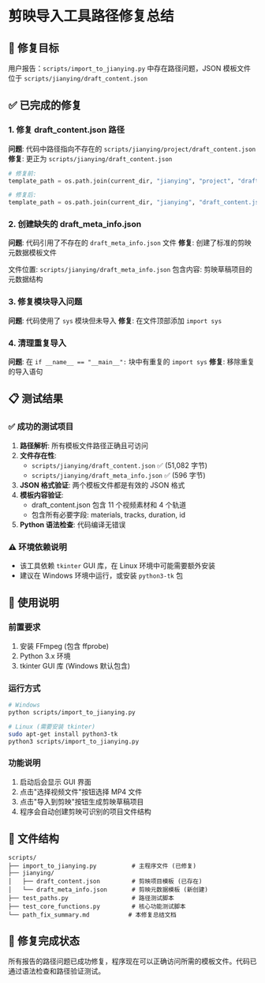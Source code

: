 # 剪映导入工具路径修复总结

## 🎯 修复目标
用户报告：`scripts/import_to_jianying.py` 中存在路径问题，JSON 模板文件位于 `scripts/jianying/draft_content.json`

## ✅ 已完成的修复

### 1. 修复 draft_content.json 路径
**问题**: 代码中路径指向不存在的 `scripts/jianying/project/draft_content.json`
**修复**: 更正为 `scripts/jianying/draft_content.json`

```python
# 修复前:
template_path = os.path.join(current_dir, "jianying", "project", "draft_content.json")

# 修复后:
template_path = os.path.join(current_dir, "jianying", "draft_content.json")
```

### 2. 创建缺失的 draft_meta_info.json
**问题**: 代码引用了不存在的 `draft_meta_info.json` 文件
**修复**: 创建了标准的剪映元数据模板文件

文件位置: `scripts/jianying/draft_meta_info.json`
包含内容: 剪映草稿项目的元数据结构

### 3. 修复模块导入问题
**问题**: 代码使用了 `sys` 模块但未导入
**修复**: 在文件顶部添加 `import sys`

### 4. 清理重复导入
**问题**: 在 `if __name__ == "__main__":` 块中有重复的 `import sys`
**修复**: 移除重复的导入语句

## 📋 测试结果

### ✅ 成功的测试项目
1. **路径解析**: 所有模板文件路径正确且可访问
2. **文件存在性**: 
   - `scripts/jianying/draft_content.json` ✅ (51,082 字节)
   - `scripts/jianying/draft_meta_info.json` ✅ (596 字节)
3. **JSON 格式验证**: 两个模板文件都是有效的 JSON 格式
4. **模板内容验证**: 
   - draft_content.json 包含 11 个视频素材和 4 个轨道
   - 包含所有必要字段: materials, tracks, duration, id
5. **Python 语法检查**: 代码编译无错误

### ⚠️ 环境依赖说明
- 该工具依赖 `tkinter` GUI 库，在 Linux 环境中可能需要额外安装
- 建议在 Windows 环境中运行，或安装 `python3-tk` 包

## 🚀 使用说明

### 前置要求
1. 安装 FFmpeg (包含 ffprobe)
2. Python 3.x 环境
3. tkinter GUI 库 (Windows 默认包含)

### 运行方式
```bash
# Windows
python scripts/import_to_jianying.py

# Linux (需要安装 tkinter)
sudo apt-get install python3-tk
python3 scripts/import_to_jianying.py
```

### 功能说明
1. 启动后会显示 GUI 界面
2. 点击"选择视频文件"按钮选择 MP4 文件
3. 点击"导入到剪映"按钮生成剪映草稿项目
4. 程序会自动创建剪映可识别的项目文件结构

## 📁 文件结构
```
scripts/
├── import_to_jianying.py          # 主程序文件 (已修复)
├── jianying/
│   ├── draft_content.json         # 剪映项目模板 (已存在)
│   └── draft_meta_info.json       # 剪映元数据模板 (新创建)
├── test_paths.py                  # 路径测试脚本
├── test_core_functions.py         # 核心功能测试脚本
└── path_fix_summary.md           # 本修复总结文档
```

## 🎉 修复完成状态
所有报告的路径问题已成功修复，程序现在可以正确访问所需的模板文件。代码已通过语法检查和路径验证测试。
